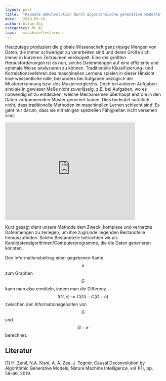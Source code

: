 ```yaml
---
layout: post
title:  "Kausale Dekonvolution durch algorithmische generative Modelle"
date:   2019-03-18
author: Allan Zea
categories: ML AI
tags:	maschinelleslernen
---
```


Heutzutage produziert die globale Wissenschaft ganz riesige Mengen von Daten, die immer schweriger zu verarbeiten sind und deren Größe sich immer in kürzeren Zeiträumen verdoppelt. Eine der größten Herausforderungen ist es nun, solche Datenmengen auf eine effiziente und optimale Weise analysieren zu können. Traditionelle Klassifizierung- und Korrelationsvefahren des maschinellen Lernens spielen in dieser Hinsicht eine wessentliche rolle, besonders bei Aufgaben bezüglich der Mustererkennung bzw. des Mustervergleichs. Doch bei anderen Aufgaben sind sie in gewisser Maße nicht zuverlässig, z.B. bei Aufgaben, wo es notwendig ist zu entdecken, welche Mechanismen überhaupt erst die in den Daten vorkommenden Muster generiert haben. Dies bedeutet natürlich nicht, dass traditionelle Methoden im maschinellen Lernen schlecht sind! Es geht nur darum, dass sie mit einigen speziellen Fähigkeiten nicht versehen sind.

<iframe width="420" height="315" src="https://www.youtube.com/watch?v=rkmz7DAA-t8" frameborder="0" allowfullscreen></iframe>

Kurz gesagt dient unsere Methode dem Zweck, komplexe und vernetzte Datenmengen zu zerlegen, 
um ihre zugrunde liegenden Bestandteile herauszufinden. Solche Bestandteile betrachten wir als 
Kandidatenalgorithmen/Computerprogramme, die die Daten generieren könnten.

Den Informationsbeitrag einer gegebenen Kante $$e$$ zum Graphen $$G$$ kann man also ermitteln, indem man die Differenz $$I(G,e):=C(G)-C(G-e)$$ zwischen den Informationsgehalten von $$G$$ und $$G-e$$ berechnet.

## Literatur

[1] H. Zenil, N.A. Kiani, A. A. Zea, J. Tegnér, Causal Deconvolution by Algorithmic Generative Models, Nature Machine Intelligence, vol 1(1), pp. 58-66, 2019.
